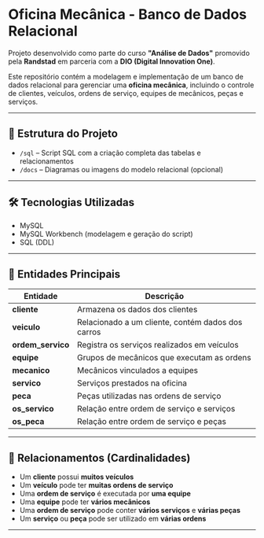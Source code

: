 # Oficina Mecânica - Banco de Dados Relacional

Projeto desenvolvido como parte do curso **"Análise de Dados"** promovido pela **Randstad** em parceria com a **DIO (Digital Innovation One)**.

Este repositório contém a modelagem e implementação de um banco de dados relacional para gerenciar uma **oficina mecânica**, incluindo o controle de clientes, veículos, ordens de serviço, equipes de mecânicos, peças e serviços.

---

## 📁 Estrutura do Projeto

- `/sql` – Script SQL com a criação completa das tabelas e relacionamentos
- `/docs` – Diagramas ou imagens do modelo relacional (opcional)

---

## 🛠️ Tecnologias Utilizadas

- MySQL
- MySQL Workbench (modelagem e geração do script)
- SQL (DDL)

---

## 🧱 Entidades Principais

| Entidade         | Descrição                                          |
|------------------|----------------------------------------------------|
| **cliente**      | Armazena os dados dos clientes                     |
| **veiculo**      | Relacionado a um cliente, contém dados dos carros |
| **ordem_servico**| Registra os serviços realizados em veículos       |
| **equipe**       | Grupos de mecânicos que executam as ordens        |
| **mecanico**     | Mecânicos vinculados a equipes                     |
| **servico**      | Serviços prestados na oficina                      |
| **peca**         | Peças utilizadas nas ordens de serviço            |
| **os_servico**   | Relação entre ordem de serviço e serviços         |
| **os_peca**      | Relação entre ordem de serviço e peças            |

---

## 🔗 Relacionamentos (Cardinalidades)

- Um **cliente** possui **muitos veículos**
- Um **veículo** pode ter **muitas ordens de serviço**
- Uma **ordem de serviço** é executada por **uma equipe**
- Uma **equipe** pode ter **vários mecânicos**
- Uma **ordem de serviço** pode conter **vários serviços** e **várias peças**
- Um **serviço** ou **peça** pode ser utilizado em **várias ordens**

---

